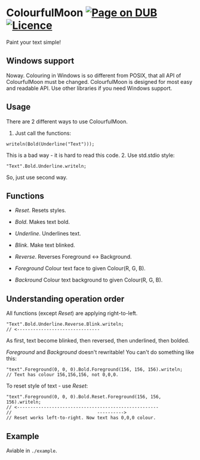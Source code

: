 # ColourfulMoon [![Page on DUB](https://img.shields.io/dub/v/colourfulmoon.svg)](http://code.dlang.org/packages/colourfulmoon) [![Licence](https://img.shields.io/dub/l/colourfulmoon.svg)](https://github.com/azbukagh/ColourfulMoon/blob/master/LICENCE.md)
Paint your text simple!

## Windows support
Noway. Colouring in Windows is so different from POSIX, that all API of ColourfulMoon must be changed.
ColourfulMoon is designed for most easy and readable API. Use other libraries if you need Windows support.

## Usage
There are 2 different ways to use ColourfulMoon.
1. Just call the functions:
```
writeln(Bold(Underline("Text")));
```
This is a bad way - it is hard to read this code.
2. Use std.stdio style:
```
"Text".Bold.Underline.writeln;
```
So, just use second way.

## Functions
- *Reset*. Resets styles.
- *Bold*. Makes text bold.
- *Underline*. Underlines text.
- *Blink*. Make text blinked.
- *Reverse*. Reverses Foreground <-> Background.

- *Foreground* Colour text face to given Colour(R, G, B).
- *Backround* Colour text background to given Colour(R, G, B).


## Understanding operation order
All functions (except *Reset*) are applying right-to-left.
```
"Text".Bold.Underline.Reverse.Blink.writeln;
// <-------------------------------
```
As first, text become blinked, then reversed, then underlined, then bolded.

*Foreground* and *Background* doesn't rewritable!
You can't do something like this:
```
"text".Foreground(0, 0, 0).Bold.Foreground(156, 156, 156).writeln;
// Text has colour 156,156,156, not 0,0,0.
```

To reset style of text - use *Reset*:
```
"text".Foreground(0, 0, 0).Bold.Reset.Foreground(156, 156, 156).writeln;
// <-----------------------------------------------------
//                                ---------->
// Reset works left-to-right. Now text has 0,0,0 colour.
```

## Example
Aviable in `./example`.
